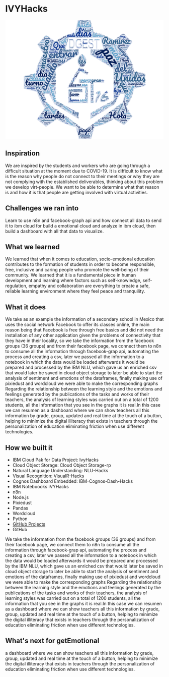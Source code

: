 # IVYHacks
![](./vectors/wordcloud.png)

## Inspiration
We are inspired by the students and workers who are going through a difficult situation at the moment due to COVID-19. It is difficult to know what is the reason why people do not connect to their meetings or why they are not complying with the established deliverables, thinking about this problem we develop virt-people. We want to be able to determine what that reason is and how it is that people are getting involved with virtual activities.

## Challenges we ran into
Learn to use n8n and facebook-graph api and how connect all data to send it to ibm cloud for build a emotional cloud and analyze in ibm cloud, then build a dashboard with all that data to visualize.

## What we learned
We learned that when it comes to education, socio-emotional education contributes to the formation of students in order to become responsible, free, inclusive and caring people who promote the well-being of their community. We learned that it is a fundamental piece in human development and learning where factors such as self-knowledge, self-regulation, empathy and collaboration are everything to create a safe, reliable learning environment where they feel peace and tranquility.

## What it does

We take as an example the information of a secondary school in Mexico that uses the social network Facebook to offer its classes online, the main reason being that Facebook is free through free basics and did not need the installation of any other application given the problems of connectivity that they have in their locality, so we take the information from the facebook groups (36 groups) and from their facebook page, we connect them to n8n to consume all the information through facebook-grap api, automating the process and creating a csv, later we passed all the information to a notebook in which the data would be loaded afterwards it would be prepared and processed by the IBM NLU, which gave us an enriched csv that would later be saved in cloud object storage to later be able to start the analysis of sentiment and emotions of the dataframes, finally making use of pixiedust and wordcloud we were able to make the corresponding graphs Regarding the relationship between the learning style and the emotions and feelings generated by the publications of the tasks and works of their teachers, the analysis of learning styles was carried out on a total of 1200 students, all the information that you see in the graphs it is real.In this case we can resumen as a dashboard where we can show teachers all this information by grade, group, updated and real time at the touch of a button, helping to minimize the digital illiteracy that exists in teachers through the personalization of education eliminating friction when use different technologies.

## How we built it

* IBM Cloud Pak for Data Project: IvyHacks
* Cloud Object Storage: Cloud Object Storage-rp
* Natural Language Understanding: NLU-Hacks
* Visual Recognition: VisualR-Hacks
* Cognos Dashboard Embedded: IBM-Cognos-Dash-Hacks
* IBM Noteboooks IVYHacks
* n8n
* Node.js
* Pixiedust
* Pandas
* Wordcloud
* Python
* [GitHub Projects](https://github.com/FernandaOchoa/IVYHacks/projects/1)
* GitHub

We take the information from the facebook groups (36 groups) and from their facebook page, we connect them to n8n to consume all the information through facebook-grap api, automating the process and creating a csv, later we passed all the information to a notebook in which the data would be loaded afterwards it would be prepared and processed by the IBM NLU, which gave us an enriched csv that would later be saved in cloud object storage to later be able to start the analysis of sentiment and emotions of the dataframes, finally making use of pixiedust and wordcloud we were able to make the corresponding graphs Regarding the relationship between the learning style and the emotions and feelings generated by the publications of the tasks and works of their teachers, the analysis of learning styles was carried out on a total of 1200 students, all the information that you see in the graphs it is real.In this case we can resumen as a dashboard where we can show teachers all this information by grade, group, updated and real time at the touch of a button, helping to minimize the digital illiteracy that exists in teachers through the personalization of education eliminating friction when use different technologies.


## What's next for getEmotional

a dashboard where we can show teachers all this information by grade, group, updated and real time at the touch of a button, helping to minimize the digital illiteracy that exists in teachers through the personalization of education eliminating friction when use different technologies.
